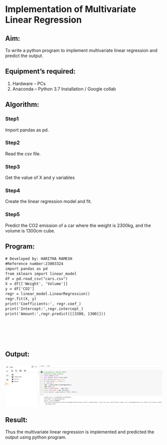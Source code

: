 # Implementation of Multivariate Linear Regression
## Aim:
To write a python program to implement multivariate linear regression and predict the output.
## Equipment’s required:
1. Hardware – PCs
2.	Anaconda – Python 3.7 Installation / Google collab
## Algorithm:
### Step1

Import pandas as pd.
### Step2
Read the csv file.

### Step3
Get the value of X and y variables

### Step4
Create the linear regression model and fit.

### Step5
Predict the CO2 emission of a car where the weight is 2300kg, and the volume is 1300cm cube.

## Program:
```
# Developed by: HARITHA RAMESH
#Reference number:23003324
import pandas as pd
from sklearn import linear_model
df = pd.read_csv("cars.csv")
X = df[['Weight', 'Volume']]
y = df['CO2']
regr = linear_model.LinearRegression()
regr.fit(X, y)
print('Coefficients:', regr.coef_)
print('Intercept:',regr.intercept_)
print('Amount:',regr.predict([[3300, 1300]]))






```
## Output:

![Alt text](1.png)






## Result:
Thus the multivariate linear regression is implemented and predicted the output using python program.